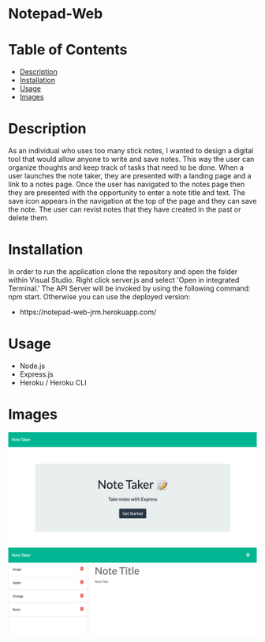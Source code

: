 # <b>Notepad-Web</b>

  # <b>Table of Contents</b>
  - [Description](#description)
  - [Installation](#installation)
  - [Usage](#usage)
  - [Images](#images)

  # Description
  <p>As an individual who uses too many stick notes, I wanted to design a digital tool that would allow anyone to write and save notes. This way the user can organize thoughts and keep track of tasks that need to be done. When a user launches the note taker, they are presented with a landing page and a link to a notes page. Once the user has navigated to the notes page then they are presented with the opportunity to enter a note title and text. The save icon appears in the navigation at the top of the page and they can save the note. The user can revist notes that they have created in the past or delete them.</p>

  # Installation
  <p>In order to run the application clone the repository and open the folder within Visual Studio. Right click server.js and select 'Open in integrated Terminal.' The API Server will be invoked by using the following command: npm start. Otherwise you can use the deployed version:</p> 
  <ul>
    <li> https://notepad-web-jrm.herokuapp.com/
  </ul>

  # Usage
  <ul>
    <li> Node.js
    <li> Express.js
    <li> Heroku / Heroku CLI
  </ul>

 # Images
 ![Example Image](https://github.com/gemsjohn/notepad-web/blob/main/public/assets/img/img_1.png)
 ![Example Image](https://github.com/gemsjohn/notepad-web/blob/main/public/assets/img/img_2.png)